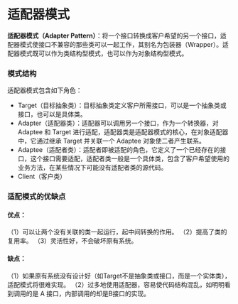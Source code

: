 # 适配器模式

**适配器模式（Adapter Pattern）**：将一个接口转换成客户希望的另一个接口，适配器模式使接口不兼容的那些类可以一起工作，其别名为包装器（Wrapper）。适配器模式既可以作为类结构型模式，也可以作为对象结构型模式。

### 模式结构

适配器模式包含如下角色：

* Target（目标抽象类）：目标抽象类定义客户所需接口，可以是一个抽象类或接口，也可以是具体类。
* Adapter（适配器类）：适配器可以调用另一个接口，作为一个转换器，对 Adaptee 和 Target 进行适配，适配器类是适配器模式的核心，在对象适配器中，它通过继承 Target 并关联一个 Adaptee 对象使二者产生联系。
* Adaptee（适配者类）：适配者即被适配的角色，它定义了一个已经存在的接口，这个接口需要适配，适配者类一般是一个具体类，包含了客户希望使用的业务方法，在某些情况下可能没有适配者类的源代码。
* Client（客户类）

### 适配模式的优缺点

#### 优点：

（1）可以让两个没有关联的类一起运行，起中间转换的作用。
（2）提高了类的复用率。
（3）灵活性好，不会破坏原有系统。

#### 缺点：

（1）如果原有系统没有设计好（如Target不是抽象类或接口，而是一个实体类），适配模式将很难实现。
（2）过多地使用适配器，容易使代码结构混乱，如明明看到调用的是 A 接口，内部调用的却是B接口的实现。
